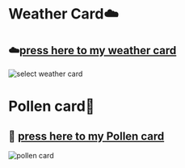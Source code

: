  # Weather Card:cloud:

## ☁️[press here to my weather card](https://github.com/jrspowers/Homeassistant-config/blob/master/dashboards/dashboard1/weather_card/select_weather_card.yaml)

![select weather card](https://user-images.githubusercontent.com/60328474/118376252-20e61100-b5c7-11eb-8108-de15a39feb48.png)


# Pollen card🌳

## 🌳 [press here to my Pollen card](https://github.com/jrspowers/Homeassistant-config/blob/master/dashboards/dashboard1/weather_card/pollen_card.yaml)

![pollen card](https://user-images.githubusercontent.com/60328474/118173619-1a706180-b42e-11eb-9dcd-9607dff20326.png)
